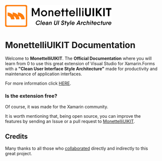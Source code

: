 <img src="https://raw.githubusercontent.com/MonettelliUIKIT/monettelliuikit.github.io/master/assets/images/MonettelliUIKIT_Logo_2.png" width="350px" />

# MonettelliUIKIT Documentation

Welcome to **MonettelliUIKIT**. The **Official Documentation** where you will learn from 0 to use this great extension of Visual Studio for Xamarin.Forms with a **"Clean User Interface Style Architecture"** made for productivity and maintenance of application interfaces.

For more information click <a href="https://monettelliuikit.github.io" target="_blank">HERE</a>.

### Is the extension free?

Of course, it was made for the Xamarin community.

It is worth mentioning that, being open source, you can improve the features by sending an Issue or a pull request to <a href="https://github.com/MonettelliUIKIT/MonettelliUIKIT" target="_blank">MonettelliUIKIT</a>.

## Credits

Many thanks to all those who <a href="https://monettelliuikit.github.io" target="_blank">collaborated</a> directly and indirectly to this great project.
